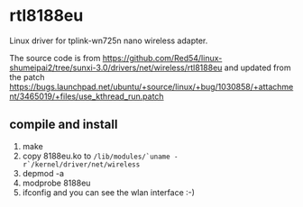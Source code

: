 # rtl8188eu

Linux driver for tplink-wn725n nano wireless adapter.

The source code is from https://github.com/Red54/linux-shumeipai2/tree/sunxi-3.0/drivers/net/wireless/rtl8188eu and updated from the patch https://bugs.launchpad.net/ubuntu/+source/linux/+bug/1030858/+attachment/3465019/+files/use_kthread_run.patch

## compile and install

1. make
2. copy 8188eu.ko to ``/lib/modules/`uname -r`/kernel/driver/net/wireless``
3. depmod -a
4. modprobe 8188eu
5. ifconfig and you can see the wlan interface :-)